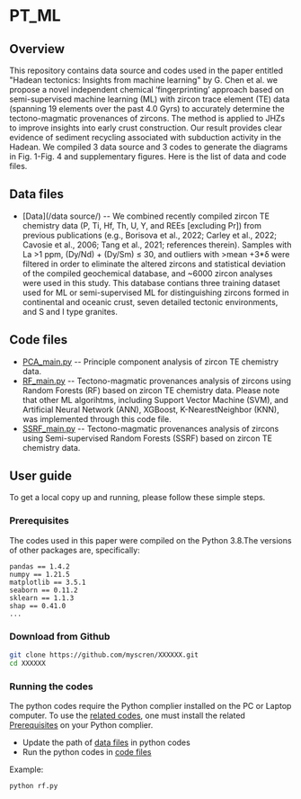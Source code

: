 # PT_ML
## Overview
This repository contains data source and codes used in the paper entitled "Hadean tectonics: Insights from machine learning" by G. Chen et al. we propose a novel independent chemical ‘fingerprinting’ approach based on semi-supervised machine learning (ML) with zircon trace element (TE) data (spanning 19 elements over the past 4.0 Gyrs) to accurately determine the tectono-magmatic provenances of zircons. The method is applied to JHZs to improve insights into early crust construction. Our result provides clear evidence of sediment recycling associated with subduction activity in the Hadean. We compiled 3 data source and 3 codes to generate the diagrams in Fig. 1-Fig. 4 and supplementary figures. Here is the list of data and code files.
## Data files
* [Data](/data source/) -- We combined recently compiled zircon TE chemistry data (P, Ti, Hf, Th, U, Y, and REEs [excluding Pr]) from previous publications (e.g., Borisova et al., 2022; Carley et al., 2022; Cavosie et al., 2006; Tang et al., 2021; references therein). Samples with La >1 ppm, (Dy/Nd) + (Dy/Sm) ≤ 30, and outliers with >mean +3*δ were filtered in order to eliminate the altered zircons and statistical deviation of the compiled geochemical database, and ~6000 zircon analyses were used in this study. This database contians three training dataset used for ML or semi-supervised ML for distinguishing zircons formed in continental and oceanic crust, seven detailed tectonic environments, and S and I type granites.
## Code files
* [PCA_main.py](/codes/PCA_main.py) -- Principle component analysis of zircon TE chemistry data.
* [RF_main.py](/codes/RF.py) -- Tectono-magmatic provenances analysis of zircons using Random Forests (RF) based on zircon TE chemistry data. Please note that other ML algorihtms, including Support Vector Machine (SVM), and Artificial Neural Network (ANN), XGBoost, K-NearestNeighbor (KNN), was implemented through this code file. 
* [SSRF_main.py](/codes/SSRF.py) -- Tectono-magmatic provenances analysis of zircons using Semi-supervised Random Forests (SSRF) based on zircon TE chemistry data.
## User guide
To get a local copy up and running, please follow these simple steps.
### Prerequisites
The codes used in this paper were compiled on the Python 3.8.The versions of other packages are, specifically:
```
pandas == 1.4.2
numpy == 1.21.5
matplotlib == 3.5.1
seaborn == 0.11.2
sklearn == 1.1.3
shap == 0.41.0
...
```
### Download from Github
```sh
git clone https://github.com/myscren/XXXXXX.git
cd XXXXXX
```
### Running the codes

The python codes require the Python complier installed on the PC or Laptop computer. To use the [related codes](#code-files), one must install the related  [Prerequisites](#prerequisites) on your Python complier.

* Update the path of [data files](#data-files) in python codes
* Run the python codes in [code files](#code-files)

Example:
```sh
python rf.py
```
